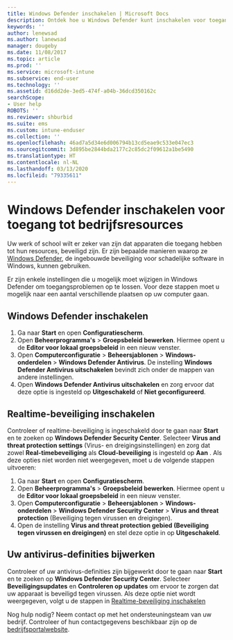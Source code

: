 ```yaml
---
title: Windows Defender inschakelen | Microsoft Docs
description: Ontdek hoe u Windows Defender kunt inschakelen voor toegang tot bedrijfsresources.
keywords: ''
author: lenewsad
ms.author: lanewsad
manager: dougeby
ms.date: 11/08/2017
ms.topic: article
ms.prod: ''
ms.service: microsoft-intune
ms.subservice: end-user
ms.technology: ''
ms.assetid: d16dd2de-3ed5-474f-a04b-36dcd350162c
searchScope:
- User help
ROBOTS: ''
ms.reviewer: shburbid
ms.suite: ems
ms.custom: intune-enduser
ms.collection: ''
ms.openlocfilehash: 46ad7a5d34e6d006794b13cd5eae9c533e047ec3
ms.sourcegitcommit: 3d895be2844bda2177c2c85dc2f09612a1be5490
ms.translationtype: HT
ms.contentlocale: nl-NL
ms.lasthandoff: 03/13/2020
ms.locfileid: "79335611"
---
```

# <a name="turn-on-windows-defender-to-access-company-resources"></a>Windows Defender inschakelen voor toegang tot bedrijfsresources

Uw werk of school wilt er zeker van zijn dat apparaten die toegang hebben tot hun resources, beveiligd zijn. Er zijn bepaalde manieren waarop ze [Windows Defender](https://www.microsoft.com/safety/pc-security/windows-defender.aspx), de ingebouwde beveiliging voor schadelijke software in Windows, kunnen gebruiken.

Er zijn enkele instellingen die u mogelijk moet wijzigen in Windows Defender om toegangsproblemen op te lossen. Voor deze stappen moet u mogelijk naar een aantal verschillende plaatsen op uw computer gaan.

## <a name="turn-on-windows-defender"></a>Windows Defender inschakelen

1. Ga naar **Start** en open **Configuratiescherm**.
2. Open **Beheerprogramma's** > **Groepsbeleid bewerken**. Hiermee opent u de **Editor voor lokaal groepsbeleid** in een nieuw venster.
3. Open **Computerconfiguratie** > **Beheersjablonen** > **Windows-onderdelen** > **Windows Defender Antivirus**. De instelling **Windows Defender Antivirus uitschakelen** bevindt zich onder de mappen van andere instellingen. 
4. Open **Windows Defender Antivirus uitschakelen** en zorg ervoor dat deze optie is ingesteld op **Uitgeschakeld** of **Niet geconfigureerd**.

## <a name="turn-on-real-time-protection"></a>Realtime-beveiliging inschakelen

Controleer of realtime-beveiliging is ingeschakeld door te gaan naar **Start** en te zoeken op **Windows Defender Security Center**. Selecteer **Virus and threat protection settings** (Virus- en dreigingsinstellingen) en zorg dat zowel **Real-timebeveiliging** als **Cloud-beveiliging** is ingesteld op **Aan** . Als deze opties niet worden niet weergegeven, moet u de volgende stappen uitvoeren:

1. Ga naar **Start** en open **Configuratiescherm**.
2. Open **Beheerprogramma's** > **Groepsbeleid bewerken**. Hiermee opent u de **Editor voor lokaal groepsbeleid** in een nieuw venster.
3. Open **Computerconfiguratie** > **Beheersjablonen** > **Windows-onderdelen** > **Windows Defender Security Center** > **Virus and threat protection** (Beveiliging tegen virussen en dreigingen).
4. Open de instelling **Virus and threat protection gebied (Beveiliging tegen virussen en dreigingen)** en stel deze optie in op **Uitgeschakeld**.

## <a name="update-your-antivirus-definitions"></a>Uw antivirus-definities bijwerken

Controleer of uw antivirus-definities zijn bijgewerkt door te gaan naar **Start** en te zoeken op **Windows Defender Security Center**. Selecteer **Beveiligingsupdates** en **Controleren op updates** om ervoor te zorgen dat uw apparaat is beveiligd tegen virussen. Als deze optie niet wordt weergegeven, volgt u de stappen in [Realtime-beveiliging inschakelen](turn-on-defender-windows.md#turn-on-real-time-protection)

Nog hulp nodig? Neem contact op met het ondersteuningsteam van uw bedrijf. Controleer of hun contactgegevens beschikbaar zijn op de [bedrijfsportalwebsite](https://go.microsoft.com/fwlink/?linkid=2010980).
